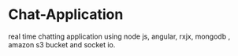# Chat-Application
real time chatting application using node js, angular, rxjx, mongodb , amazon s3 bucket and socket io.
